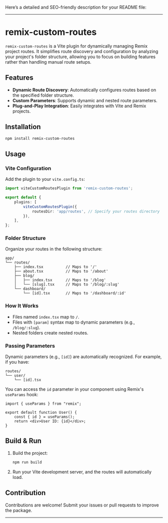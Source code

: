Here’s a detailed and SEO-friendly description for your README file:

---

# remix-custom-routes

`remix-custom-routes` is a Vite plugin for dynamically managing Remix project routes. It simplifies route discovery and configuration by analyzing your project's folder structure, allowing you to focus on building features rather than handling manual route setups.

## Features

- **Dynamic Route Discovery**: Automatically configures routes based on the specified folder structure.
- **Custom Parameters**: Supports dynamic and nested route parameters.
- **Plug-and-Play Integration**: Easily integrates with Vite and Remix projects.

## Installation

```bash
npm install remix-custom-routes
```

## Usage

### Vite Configuration

Add the plugin to your `vite.config.ts`:

```typescript
import viteCustomRoutesPlugin from 'remix-custom-routes';

export default {
    plugins: [
        viteCustomRoutesPlugin({
            routesDir: 'app/routes', // Specify your routes directory
        }),
    ],
};
```

### Folder Structure

Organize your routes in the following structure:

```
app/
└── routes/
    ├── index.tsx          // Maps to '/'
    ├── about.tsx          // Maps to '/about'
    ├── blog/
    │   ├── index.tsx      // Maps to '/blog'
    │   └── [slug].tsx     // Maps to '/blog/:slug'
    └── dashboard/
        └── [id].tsx       // Maps to '/dashboard/:id'
```

### How It Works

- Files named `index.tsx` map to `/`.
- Files with `[param]` syntax map to dynamic parameters (e.g., `/blog/:slug`).
- Nested folders create nested routes.

### Passing Parameters

Dynamic parameters (e.g., `[id]`) are automatically recognized. For example, if you have:

```
routes/
└── user/
    └── [id].tsx
```

You can access the `id` parameter in your component using Remix's `useParams` hook:

```tsx
import { useParams } from "remix";

export default function User() {
    const { id } = useParams();
    return <div>User ID: {id}</div>;
}
```

## Build & Run

1. Build the project:

   ```bash
   npm run build
   ```

2. Run your Vite development server, and the routes will automatically load.

## Contribution

Contributions are welcome! Submit your issues or pull requests to improve the package.

---
